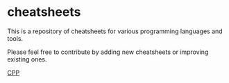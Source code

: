 # cheatsheets
This is a repository of cheatsheets for various programming languages and tools.

Please feel free to contribute by adding new cheatsheets or improving existing ones.

[CPP](/cpp/README.md)
